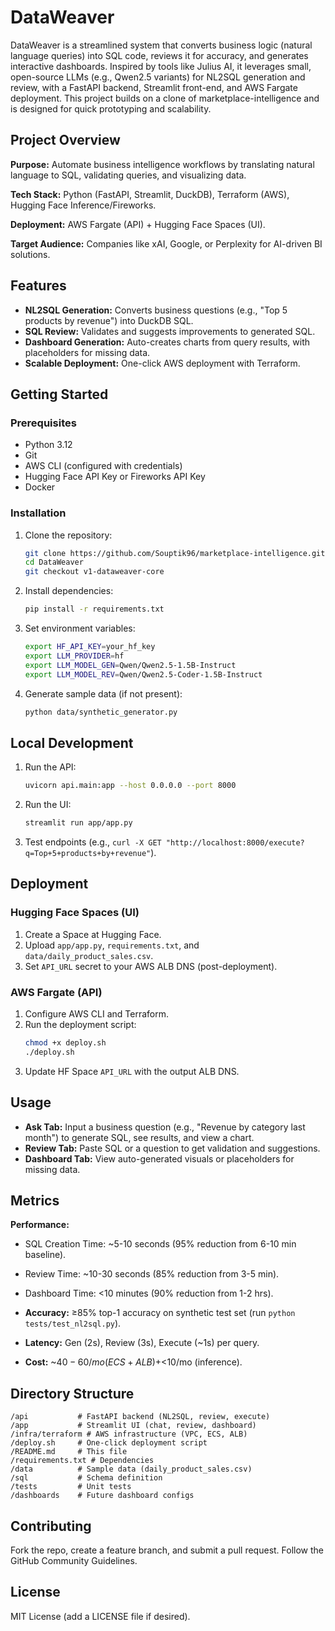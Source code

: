 # DataWeaver

DataWeaver is a streamlined system that converts business logic (natural language queries) into SQL code, reviews it for accuracy, and generates interactive dashboards. Inspired by tools like Julius AI, it leverages small, open-source LLMs (e.g., Qwen2.5 variants) for NL2SQL generation and review, with a FastAPI backend, Streamlit front-end, and AWS Fargate deployment. This project builds on a clone of marketplace-intelligence and is designed for quick prototyping and scalability.

## Project Overview

**Purpose:** Automate business intelligence workflows by translating natural language to SQL, validating queries, and visualizing data.

**Tech Stack:** Python (FastAPI, Streamlit, DuckDB), Terraform (AWS), Hugging Face Inference/Fireworks.

**Deployment:** AWS Fargate (API) + Hugging Face Spaces (UI).

**Target Audience:** Companies like xAI, Google, or Perplexity for AI-driven BI solutions.

## Features

- **NL2SQL Generation:** Converts business questions (e.g., "Top 5 products by revenue") into DuckDB SQL.
- **SQL Review:** Validates and suggests improvements to generated SQL.
- **Dashboard Generation:** Auto-creates charts from query results, with placeholders for missing data.
- **Scalable Deployment:** One-click AWS deployment with Terraform.

## Getting Started

### Prerequisites

- Python 3.12
- Git
- AWS CLI (configured with credentials)
- Hugging Face API Key or Fireworks API Key
- Docker

### Installation

1. Clone the repository:
   ```bash
   git clone https://github.com/Souptik96/marketplace-intelligence.git DataWeaver
   cd DataWeaver
   git checkout v1-dataweaver-core
   ```

2. Install dependencies:
   ```bash
   pip install -r requirements.txt
   ```

3. Set environment variables:
   ```bash
   export HF_API_KEY=your_hf_key
   export LLM_PROVIDER=hf
   export LLM_MODEL_GEN=Qwen/Qwen2.5-1.5B-Instruct
   export LLM_MODEL_REV=Qwen/Qwen2.5-Coder-1.5B-Instruct
   ```

4. Generate sample data (if not present):
   ```bash
   python data/synthetic_generator.py
   ```

## Local Development

1. Run the API:
   ```bash
   uvicorn api.main:app --host 0.0.0.0 --port 8000
   ```

2. Run the UI:
   ```bash
   streamlit run app/app.py
   ```

3. Test endpoints (e.g., `curl -X GET "http://localhost:8000/execute?q=Top+5+products+by+revenue"`).

## Deployment

### Hugging Face Spaces (UI)

1. Create a Space at Hugging Face.
2. Upload `app/app.py`, `requirements.txt`, and `data/daily_product_sales.csv`.
3. Set `API_URL` secret to your AWS ALB DNS (post-deployment).

### AWS Fargate (API)

1. Configure AWS CLI and Terraform.
2. Run the deployment script:
   ```bash
   chmod +x deploy.sh
   ./deploy.sh
   ```
3. Update HF Space `API_URL` with the output ALB DNS.

## Usage

- **Ask Tab:** Input a business question (e.g., "Revenue by category last month") to generate SQL, see results, and view a chart.
- **Review Tab:** Paste SQL or a question to get validation and suggestions.
- **Dashboard Tab:** View auto-generated visuals or placeholders for missing data.

## Metrics

**Performance:**
- SQL Creation Time: ~5-10 seconds (95% reduction from 6-10 min baseline).
- Review Time: ~10-30 seconds (85% reduction from 3-5 min).
- Dashboard Time: <10 minutes (90% reduction from 1-2 hrs).

- **Accuracy:** ≥85% top-1 accuracy on synthetic test set (run `python tests/test_nl2sql.py`).
- **Latency:** Gen (2s), Review (3s), Execute (~1s) per query.
- **Cost:** ~$40-60/mo (ECS + ALB) + <$10/mo (inference).

## Directory Structure

```
/api           # FastAPI backend (NL2SQL, review, execute)
/app           # Streamlit UI (chat, review, dashboard)
/infra/terraform # AWS infrastructure (VPC, ECS, ALB)
/deploy.sh     # One-click deployment script
/README.md     # This file
/requirements.txt # Dependencies
/data          # Sample data (daily_product_sales.csv)
/sql           # Schema definition
/tests         # Unit tests
/dashboards    # Future dashboard configs
```

## Contributing

Fork the repo, create a feature branch, and submit a pull request. Follow the GitHub Community Guidelines.

## License

MIT License (add a LICENSE file if desired).
